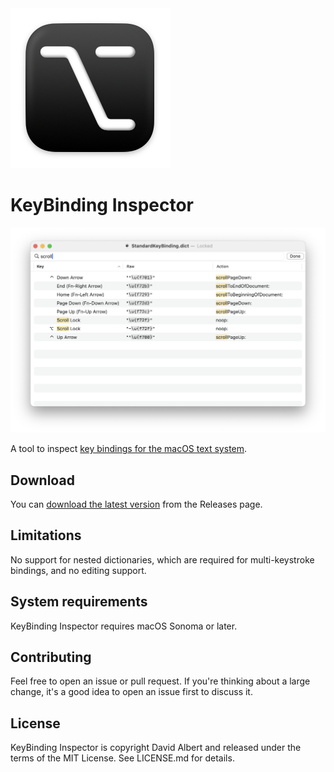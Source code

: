 <img src="/icon@2x.png?raw=true" style="width: 128px, height: 128px" alt="The KeyBinding Inspector icon">

# KeyBinding Inspector

![A screenshot of KeyBinding Inspector](/screenshot.png?raw=true)

A tool to inspect [key bindings for the macOS text system](https://developer.apple.com/library/archive/documentation/Cocoa/Conceptual/EventOverview/TextDefaultsBindings/TextDefaultsBindings.html).

## Download

You can [download the latest version](https://github.com/davidbalbert/KeyBinding-Inspector/releases/latest) from the Releases page.

## Limitations

No support for nested dictionaries, which are required for multi-keystroke bindings, and no editing support.

## System requirements

KeyBinding Inspector requires macOS Sonoma or later.

## Contributing

Feel free to open an issue or pull request. If you're thinking about a large change, it's a good idea to open an issue first to discuss it.

## License

KeyBinding Inspector is copyright David Albert and released under the terms of the MIT License. See LICENSE.md for details.
